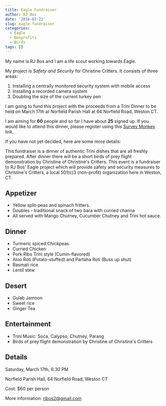 ```yaml
---
title: Eagle Fundraiser
author: RJ Bos
date: '2018-02-22'
slug: eagle-fundraiser
categories:
  - Eagle
  - Nonprofits
  - Birds
tags: []
---
```



My name is RJ Bos and I am a life scout working towards Eagle.

My project is *Safety and Security* for Christine Critters.  It consists of three areas:

1. Installing a centrally monitored security system with mobile access
2. Installing a recorded camera system
3. Doubling the size of the current turkey pen
 
I am going to fund this project with the proceeds from a Trini Dinner to be held on March 17th at Norfield Parish Hall at 64 Norfield Road, Weston CT.

I am aiming for **60** people and so far I have about **25** signed up.  If you would like to attend this dinner, please register using this [Survey Monkey](https://www.surveymonkey.com/r/QK6FXJD) link.


If you have not yet decided, here are some more details:

This fundraiser is a dinner of authentic Trini dishes that are all freshly prepared.  After dinner there will be a short birds of prey flight demonstration by Christine of Christine's Critters.
This event is a fundraiser to RJ Bos' Eagle project which will provide safety and security measures to Christine's Critters, a local 501(c)3 (non-profit) organization here in Weston, CT.

## Appetizer
* Yellow split-peas and spinach fritters.
* Doubles - traditional snack of two bara with curried channa
* All served with Mango Chutney, Cucumber Chutney and Trini hot sauce.

## Dinner
* Turmeric spiced Chickpeas
* Curried Chicken
* Pork Ribs Trini style (Cumin-flavored)
* Aloo Roti (Potato-stuffed) and Partaha Roti (Buss up shut)
* Basmati rice
* Lentil stew

## Desert
* Gulab Jamoon
* Sweet rice
* Ginger Tea

## Entertainment
* Trini Music: Soca, Calypso, Chutney, Parang
* Birds of prey flight demonstration by Christine of Christine's Critters
 
## Details
Saturday, March 17th, 6:30 PM

Norfield Parish Hall, 64 Norfield Road, Weston CT

Cost: $60 per person

More information: [rjbos2@gmail.com](mailto:rjbos2@gmail.com)
